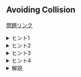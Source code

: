 ## Avoiding Collision
[問題リンク](https://atcoder.jp/contests/arc090/tasks/arc090_c)

<details><summary> ヒント1 </summary>

まず、Sを始点とした場合とTを始点した場合のそれぞれについて、最短経路数の数え上げをする必要があります。

</details>

<details><summary> ヒント2 </summary>

最短経路数の数え上げはDijkstra法で最短経路を求めるのと同時に行うことができます。

</details>

<details><summary> ヒント3 </summary>

二人が出会わない最短経路の選び方を数え上げるのは困難です。
より簡単な問題に言い換えられないでしょうか。

</details>

<details><summary> ヒント4 </summary>

二人が出会う最短経路の選び方を数え上げ、全体から引き算しましょう。

</details>

<details><summary> 解説 </summary>
最短経路の数え上げについては、以下の記事を参照してください。
Dijkstra法により最短経路を求める場合とほぼ同じアルゴリズムにより数えることができます。

[最短経路の数え上げ](https://drken1215.hatenablog.com/entry/2018/02/09/003200)

二人が出会わない最短経路の数え上げは困難です。そこで、二人が出会う最短経路の選び方を数え上げ、全体から引き算しましょう。これは、「補集合を考える」という典型テクニックです。

重要な考察として、二人が最短経路を通る場合、二人が2回以上出会うことは無いというものがあります。このため、ある辺または頂点に注目し、「そこで二人が出会う最短経路の選び方の組の総数」を数えると、重複無く数えることができます。

「ある辺または頂点で二人が出会う最短経路の選び方の組の総数」は、S、Tそれぞれを始点とした場合の最短経路数を求めておくと、高速に求めることができます。

注目している辺または頂点が最短経路に使われているかチェックする必要があることに注意してください。


実装例 (C++)
```cpp
#include <bits/stdc++.h>
using namespace std;
#include <atcoder/modint>
using namespace atcoder;
using ll = long long;
const ll INF = 1e18;
using mint = modint1000000007;
using P = pair<ll,int>;

struct Edge{
    int to;
    ll w;
    Edge(int to,ll w):to(to),w(w) {}
};

int main(){
    int n,m,s,t;
    cin >> n >> m >> s >> t;
    s--,t--;
    vector<vector<Edge>> g(n);
    vector<int> u(m),v(m);
    vector<ll> d(m);
    for(int i = 0;i < m;i++){
        cin >> u[i] >> v[i] >> d[i];
        u[i]--,v[i]--;
        g[u[i]].emplace_back(v[i],d[i]);
        g[v[i]].emplace_back(u[i],d[i]);
    }
    auto dijkstra = [&](vector<ll> &dist,vector<mint> &cnt,ll start) -> void {
        dist[start] = 0;
        cnt[start] = 1;
        priority_queue<P,vector<P>,greater<P>> pq;
        pq.emplace(dist[start],start);
        while(!pq.empty()){
            auto [d,v] = pq.top();
            pq.pop();
            if(d > dist[v]) continue;
            for(auto e:g[v]){
                if(dist[e.to] == dist[v]+e.w){
                    cnt[e.to] += cnt[v];
                } else if(dist[e.to] > dist[v]+e.w){
                    dist[e.to] = dist[v]+e.w;
                    cnt[e.to] = cnt[v];
                    pq.emplace(dist[e.to],e.to);
                }
            }
        }
        return;
    };
    vector<ll> ds(n,INF),dt(n,INF);
    vector<mint> cs(n),ct(n);
    dijkstra(ds,cs,s);
    dijkstra(dt,ct,t);
    mint ans = cs[t]*ct[s];
    for(int i = 0;i < n;i++){
        if(ds[i] != dt[i]) continue;
        ans -= cs[i]*ct[i]*cs[i]*ct[i];
    }
    for(int e = 0;e < m;e++){
        ll i = u[e];
        ll j = v[e];
        if(ds[i]+d[e] != ds[j] && ds[j]+d[e] != ds[i]) continue;
        if(dt[i]+d[e] != dt[j] && dt[j]+d[e] != dt[i]) continue;
        if(ds[i]+dt[i] != dt[s]) continue;
        if(ds[j]+dt[j] != dt[s]) continue;
        if(ds[i] > ds[j]) swap(i,j);
        ll a = ds[i];
        ll b = ds[i]+d[e];
        ll x = dt[j];
        ll y = dt[j]+d[e];
        if(b <= x || y <= a) continue;
        ans -= cs[i]*ct[j]*cs[i]*ct[j];
    }
    cout << ans.val() << endl;
}
```

</details>